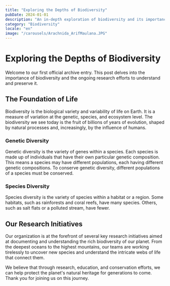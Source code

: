 ```yaml
---
title: "Exploring the Depths of Biodiversity"
pubDate: 2024-01-01
description: "An in-depth exploration of biodiversity and its importance for our planet's future."
category: "Biodiversity"
locale: "en"
image: "/carousels/Arachnida_ArifMaulana.JPG"
---
```


# Exploring the Depths of Biodiversity

Welcome to our first official archive entry. This post delves into the importance of biodiversity and the ongoing research efforts to understand and preserve it.

## The Foundation of Life

Biodiversity is the biological variety and variability of life on Earth. It is a measure of variation at the genetic, species, and ecosystem level. The biodiversity we see today is the fruit of billions of years of evolution, shaped by natural processes and, increasingly, by the influence of humans.

### Genetic Diversity

Genetic diversity is the variety of genes within a species. Each species is made up of individuals that have their own particular genetic composition. This means a species may have different populations, each having different genetic compositions. To conserve genetic diversity, different populations of a species must be conserved.

### Species Diversity

Species diversity is the variety of species within a habitat or a region. Some habitats, such as rainforests and coral reefs, have many species. Others, such as salt flats or a polluted stream, have fewer.

## Our Research Initiatives

Our organization is at the forefront of several key research initiatives aimed at documenting and understanding the rich biodiversity of our planet. From the deepest oceans to the highest mountains, our teams are working tirelessly to uncover new species and understand the intricate webs of life that connect them.

We believe that through research, education, and conservation efforts, we can help protect the planet's natural heritage for generations to come. Thank you for joining us on this journey.
